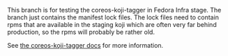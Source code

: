 
This branch is for testing the coreos-koji-tagger in Fedora Infra
stage. The branch just contains the manifest lock files. The lock
files need to contain rpms that are available in the staging koji
which are often very far behind production, so the rpms will probably
be rather old.

See
[the coreos-koji-tagger docs](https://github.com/coreos/fedora-coreos-releng-automation/tree/master/coreos-koji-tagger#testing-in-fedora-stage)
for more information.
